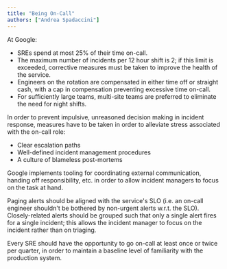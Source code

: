 ```yaml
---
title: "Being On-Call"
authors: ["Andrea Spadaccini"]
---
```


At Google:
- SREs spend at most 25% of their time on-call.
- The maximum number of incidents per 12 hour shift is 2; if this limit is exceeded, corrective measures must be taken to improve the health of the service.
- Engineers on the rotation are compensated in either time off or straight cash, with a cap in compensation preventing excessive time on-call.
- For sufficiently large teams, multi-site teams are preferred to eliminate the need for night shifts.

In order to prevent impulsive, unreasoned decision making in incident response, measures have to be taken in order to alleviate stress associated with the on-call role:
- Clear escalation paths
- Well-defined incident management procedures
- A culture of blameless post-mortems

Google implements tooling for coordinating external communication, handing off responsibility, etc. in order to allow incident managers to focus on the task at hand.

Paging alerts should be aligned with the service's SLO (i.e. an on-call engineer shouldn't be bothered by non-urgent alerts w.r.t. the SLO). Closely-related alerts should be grouped such that only a single alert fires for a single incident; this allows the incident manager to focus on the incident rather than on triaging.

Every SRE should have the opportunity to go on-call at least once or twice per quarter, in order to maintain a baseline level of familiarity with the production system.
